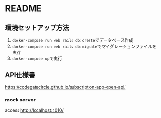 # README

## 環境セットアップ方法
1. `docker-compose run web rails db:create`でデータベース作成
2. `docker-compose run web rails db:migrate`でマイグレーションファイルを実行
3. `docker-compose up`で実行

## API仕様書
<https://codegatecircle.github.io/subscription-app-open-api/>

### mock server
access <http://localhost:4010/>
